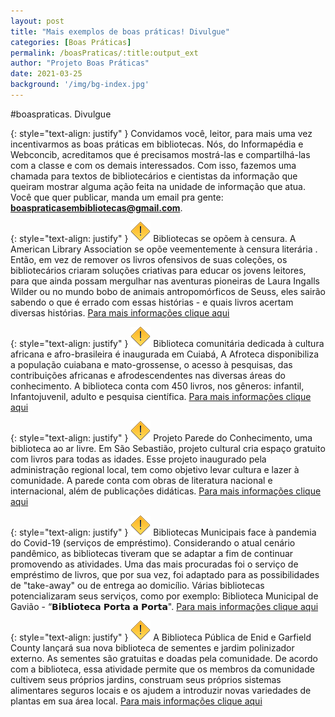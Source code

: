 ```yaml
---
layout: post
title: "Mais exemplos de boas práticas! Divulgue"
categories: [Boas Práticas]
permalink: /boasPraticas/:title:output_ext
author: "Projeto Boas Práticas"
date: 2021-03-25
background: '/img/bg-index.jpg'
---
```

#boaspraticas. Divulgue

{: style="text-align: justify" }
Convidamos você, leitor, para mais uma vez incentivarmos as boas práticas em bibliotecas. Nós, do Informapédia e Webconcib, acreditamos que é precisamos mostrá-las e compartilhá-las com a classe e com os demais interessados. Com isso, fazemos uma chamada para textos de bibliotecários e cientistas da informação que queiram mostrar alguma ação feita na unidade de informação que atua. Você que quer publicar, manda um email pra gente: **boaspraticasembibliotecas@gmail.com**.

{: style="text-align: justify" }
![](/img/warning.png) Bibliotecas se opõem à censura. A American Library Association se opõe veementemente à censura literária . Então, em vez de remover os livros ofensivos de suas coleções, os bibliotecários criaram soluções criativas para educar os jovens leitores, para que ainda possam mergulhar nas aventuras pioneiras de Laura Ingalls Wilder ou no mundo bobo de animais antropomórficos de Seuss, eles sairão sabendo o que é errado com essas histórias - e quais livros acertam diversas histórias. [Para mais informações clique aqui](https://www.cnn.com/2021/03/03/us/offensive-childrens-books-librarians-wellness-trnd/index.html)

{: style="text-align: justify" }
![](/img/warning.png) Biblioteca comunitária dedicada à cultura africana e afro-brasileira é inaugurada em Cuiabá, A Afroteca disponibiliza a população cuiabana e mato-grossense, o acesso à pesquisas, das contribuições africanas e afrodescendentes nas diversas áreas do conhecimento. A biblioteca conta com 450 livros, nos gêneros: infantil, Infantojuvenil, adulto e pesquisa científica. [Para mais informações clique aqui](http://www.mt.gov.br/rss/-/asset_publisher/Hf4xlehM0Iwr/content/16618577-biblioteca-comunitaria-dedicada-a-cultura-africana-e-afro-brasileira-e-inaugurada-em-cuiaba/362998/)

{: style="text-align: justify" }
![](/img/warning.png) Projeto Parede do Conhecimento, uma biblioteca ao ar livre. Em São Sebastião, projeto cultural cria espaço gratuito com livros para todas as idades. Esse projeto inaugurado pela administração regional local, tem como objetivo levar cultura e lazer à comunidade. A parede conta com obras de literatura nacional e internacional, além de publicações didáticas. [Para mais informações clique aqui](https://www.google.com/amp/s/www.agenciabrasilia.df.gov.br/2021/03/04/projeto-parede-do-conhecimento-uma-biblioteca-ao-ar-livre/amp/)

{: style="text-align: justify" }
![](/img/warning.png) Bibliotecas Municipais face à pandemia do Covid-19 (serviços de empréstimo). Considerando o atual cenário pandêmico, as bibliotecas tiveram que se adaptar a fim de continuar promovendo as atividades. Uma das mais procuradas foi o serviço de empréstimo de livros, que por sua vez, foi adaptado para as possibilidades de "take-away" ou de entrega ao domicílio. Várias bibliotecas potencializaram seus serviços, como por exemplo: Biblioteca Municipal de Gavião - “𝗕𝗶𝗯𝗹𝗶𝗼𝘁𝗲𝗰𝗮 𝗣𝗼𝗿𝘁𝗮 𝗮 𝗣𝗼𝗿𝘁𝗮". [Para mais informações clique aqui](http://bibliotecas.dglab.gov.pt/pt/noticias/Paginas/covidebibliotecas.aspx)

{: style="text-align: justify" }
![](/img/warning.png) A Biblioteca Pública de Enid e Garfield County lançará sua nova biblioteca de sementes e jardim polinizador externo. As sementes são gratuitas e doadas pela comunidade. De acordo com a biblioteca, essa atividade permite que os membros da comunidade cultivem seus próprios jardins, construam seus próprios sistemas alimentares seguros locais e os ajudem a introduzir novas variedades de plantas em sua área local. [Para mais informações clique aqui](https://www.enidnews.com/news/local_news/enid-library-to-open-seed-library-pollinator-garden-saturday/article_076b568c-7d31-11eb-b8e4-c3fbee6b5a5d.html)